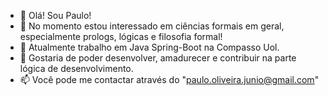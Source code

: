 - 👋 Olá! Sou Paulo!
- 👀 No momento estou interessado em ciências formais em geral, especialmente prologs, lógicas e filosofia formal!
- 🌱 Atualmente trabalho em Java Spring-Boot na Compasso Uol.
- 💞️ Gostaria de poder desenvolver, amadurecer e contribuir na parte lógica de desenvolvimento.
- 📫 Você pode me contactar através do "paulo.oliveira.junio@gmail.com" 

<!---
PJ-Oliveira/PJ-Oliveira is a ✨ special ✨ repository because its `README.md` (this file) appears on your GitHub profile.
You can click the Preview link to take a look at your changes.
--->
